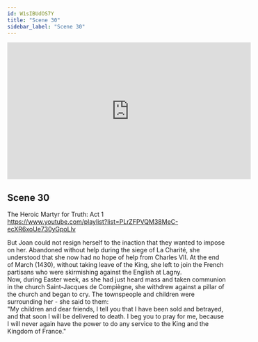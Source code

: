 ```yaml
---
id: W1sIBUdOS7Y
title: "Scene 30"
sidebar_label: "Scene 30"
---
```


<div class="video-float-container">
  <iframe
    width="560"
    height="315"
    src="https://www.youtube.com/embed/W1sIBUdOS7Y"
    title="YouTube video player"
    frameborder="0"
    allow="accelerometer; autoplay; clipboard-write; encrypted-media; gyroscope; picture-in-picture; web-share"
    referrerpolicy="strict-origin-when-cross-origin"
    allowfullscreen
  ></iframe>
</div>

## Scene 30

The Heroic Martyr for Truth: Act 1   
https://www.youtube.com/playlist?list=PLrZFPVQM38MeC-ecXR6xoUe730yGpoLlv 

But Joan could not resign herself to the inaction that they wanted to impose on her. Abandoned without help during the siege of La Charité, she understood that she now had no hope of help from Charles VII. At the end of March (1430), without taking leave of the King, she left to join the French partisans who were skirmishing against the English at Lagny.  
Now, during Easter week, as she had just heard mass and taken communion in the church Saint-Jacques de Compiègne, she withdrew against a pillar of the church and began to cry. The townspeople and children were surrounding her - she said to them:  
"My children and dear friends, I tell you that I have been sold and betrayed, and that soon I will be delivered to death. I beg you to pray for me, because I will never again have the power to do any service to the King and the Kingdom of France."
